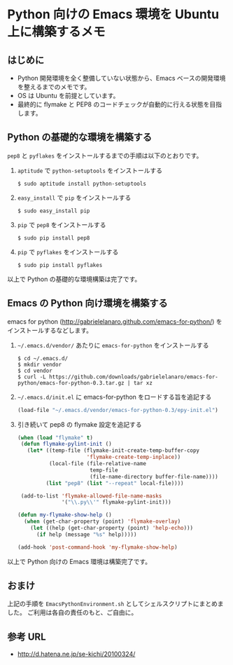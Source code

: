 Python 向けの Emacs 環境を Ubuntu 上に構築するメモ
=============================================

はじめに
-------

 - Python 開発環境を全く整備していない状態から、Emacs ベースの開発環境を整えるまでのメモです。
 - OS は Ubuntu を前提としています。
 - 最終的に flymake と PEP8 のコードチェックが自動的に行える状態を目指します。


Python の基礎的な環境を構築する
---------------------------

`pep8` と `pyflakes` をインストールするまでの手順は以下のとおりです。

 1. `aptitude` で `python-setuptools` をインストールする

    ```shell
    $ sudo aptitude install python-setuptools
    ```

 2. `easy_install` で `pip` をインストールする
 
    ```shell
    $ sudo easy_install pip
    ```

 3. `pip` で `pep8` をインストールする

    ```shell
    $ sudo pip install pep8
    ```

 4. `pip` で `pyflakes` をインストールする

    ```shell
    $ sudo pip install pyflakes
    ```

以上で Python の基礎的な環境構築は完了です。

Emacs の Python 向け環境を構築する
------------------------------

emacs for python (http://gabrielelanaro.github.com/emacs-for-python/) をインストールするなどします。

 1. `~/.emacs.d/vendor/` あたりに `emacs-for-python` をインストールする

    ```shell
    $ cd ~/.emacs.d/
    $ mkdir vendor
    $ cd vendor
    $ curl -L https://github.com/downloads/gabrielelanaro/emacs-for-python/emacs-for-python-0.3.tar.gz | tar xz
    ```

 2. `~/.emacs.d/init.el` に emacs-for-python をロードする旨を追記する

    ```lisp
    (load-file "~/.emacs.d/vendor/emacs-for-python-0.3/epy-init.el")
    ```

 3. 引き続いて pep8 の flymake 設定を追記する

    ```lisp
    (when (load "flymake" t)
     (defun flymake-pylint-init ()
       (let* ((temp-file (flymake-init-create-temp-buffer-copy
                          'flymake-create-temp-inplace))
              (local-file (file-relative-name
                           temp-file
                           (file-name-directory buffer-file-name))))
             (list "pep8" (list "--repeat" local-file))))
    
     (add-to-list 'flymake-allowed-file-name-masks
                  '("\\.py\\'" flymake-pylint-init)))
    
    (defun my-flymake-show-help ()
      (when (get-char-property (point) 'flymake-overlay)
        (let ((help (get-char-property (point) 'help-echo)))
          (if help (message "%s" help)))))
    
    (add-hook 'post-command-hook 'my-flymake-show-help)
    ```

以上で Python 向けの Emacs 環境は構築完了です。


おまけ
------

上記の手順を `EmacsPythonEnvironment.sh` としてシェルスクリプトにまとめました。
ご利用は各自の責任のもと、ご自由に。


参考 URL
--------

 - http://d.hatena.ne.jp/se-kichi/20100324/
